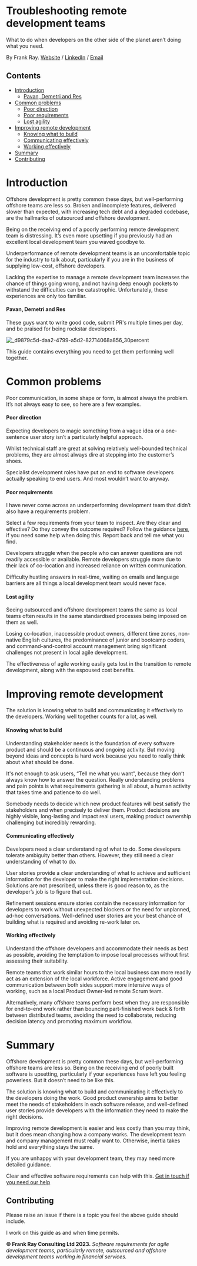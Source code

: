 # Troubleshooting remote development teams

What to do when developers on the other side of the planet aren’t doing what you need.

By Frank Ray. [Website](https://frankray.net/start-here/) / [LinkedIn](https://www.linkedin.com/in/frankray/) / [Email](mailto:info@frankray.net)

## Contents

* [Introduction](#introduction)
    - [Pavan, Demetri and Res](#pavan-demetri-and-res)
* [Common problems](#common-problems)
    - [Poor direction](#poor-direction)
    - [Poor requirements](#poor-requirements)
    - [Lost agility](#lost-agility)
* [Improving remote development](#improving-remote-development)
    - [Knowing what to build](#knowing-what-to-build)
    - [Communicating effectively](#communicating-effectively)
    - [Working effectively](#working-effectively)
* [Summary](#summary)
* [Contributing](#contributing)

# Introduction

Offshore development is pretty common these days, but well-performing offshore teams are less so. Broken and incomplete features, delivered slower than expected, with increasing tech debt and a degraded codebase, are the hallmarks of outsourced and offshore development.

Being on the receiving end of a poorly performing remote development team is distressing. It’s even more upsetting if you previously had an excellent local development team you waved goodbye to.

Underperformance of remote development teams is an uncomfortable topic for the industry to talk about, particularly if you are in the business of supplying low-cost, offshore developers.

Lacking the expertise to manage a remote development team increases the chance of things going wrong, and not having deep enough pockets to withstand the difficulties can be catastrophic. Unfortunately, these experiences are only too familiar.

#### Pavan, Demetri and Res

These guys want to write good code, submit PR's multiple times per day, and be praised for being rockstar developers.

![_d9879c5d-daa2-4799-a5d2-82714068a856_30percent](https://github.com/FrankRay78/troubleshooting-remote-development-teams/assets/52075808/aec45c9b-64ba-4e9c-9852-e3cc8de8fb2e)

This guide contains everything you need to get them performing well together.

# Common problems

Poor communication, in some shape or form, is almost always the problem. It’s not always easy to see, so here are a few examples.

#### Poor direction

Expecting developers to magic something from a vague idea or a one-sentence user story isn’t a particularly helpful approach.

Whilst technical staff are great at solving relatively well-bounded technical problems, they are almost always dire at stepping into the customer’s shoes.

Specialist development roles have put an end to software developers actually speaking to end users. And most wouldn’t want to anyway.

#### Poor requirements

I have never come across an underperforming development team that didn’t also have a requirements problem.

Select a few requirements from your team to inspect. Are they clear and effective? Do they convey the outcome required? Follow the guidance [here](https://frankray.net/articles/clear-and-effective-user-stories/), if you need some help when doing this. Report back and tell me what you find.

Developers struggle when the people who can answer questions are not readily accessible or available. Remote developers struggle more due to their lack of co-location and increased reliance on written communication.

Difficulty hustling answers in real-time, waiting on emails and language barriers are all things a local development team would never face.

#### Lost agility

Seeing outsourced and offshore development teams the same as local teams often results in the same standardised processes being imposed on them as well.

Losing co-location, inaccessible product owners, different time zones, non-native English cultures, the predominance of junior and bootcamp coders, and command-and-control account management bring significant challenges not present in local agile development.

The effectiveness of agile working easily gets lost in the transition to remote development, along with the espoused cost benefits.

# Improving remote development

The solution is knowing what to build and communicating it effectively to the developers. Working well together counts for a lot, as well.

#### Knowing what to build

Understanding stakeholder needs is the foundation of every software product and should be a continuous and ongoing activity. But moving beyond ideas and concepts is hard work because you need to really think about what should be done. 

It's not enough to ask users, “Tell me what you want”, because they don’t always know how to answer the question. Really understanding problems and pain points is what requirements gathering is all about, a human activity that takes time and patience to do well.

Somebody needs to decide which new product features will best satisfy the stakeholders and when precisely to deliver them. Product decisions are highly visible, long-lasting and impact real users, making product ownership challenging but incredibly rewarding.

#### Communicating effectively

Developers need a clear understanding of what to do. Some developers tolerate ambiguity better than others. However, they still need a clear understanding of what to do.

User stories provide a clear understanding of what to achieve and sufficient information for the developer to make the right implementation decisions. Solutions are not prescribed, unless there is good reason to, as the developer’s job is to figure that out.

Refinement sessions ensure stories contain the necessary information for developers to work without unexpected blockers or the need for unplanned, ad-hoc conversations. Well-defined user stories are your best chance of building what is required and avoiding re-work later on.

#### Working effectively

Understand the offshore developers and accommodate their needs as best as possible, avoiding the temptation to impose local processes without first assessing their suitability.

Remote teams that work similar hours to the local business can more readily act as an extension of the local workforce. Active engagement and good communication between both sides support more intensive ways of working, such as a local Product Owner-led remote Scrum team.

Alternatively, many offshore teams perform best when they are responsible for end-to-end work rather than bouncing part-finished work back & forth between distributed teams, avoiding the need to collaborate, reducing decision latency and promoting maximum workflow.

# Summary

Offshore development is pretty common these days, but well-performing offshore teams are less so. Being on the receiving end of poorly built software is upsetting, particularly if your experiences have left you feeling powerless. But it doesn’t need to be like this.

The solution is knowing what to build and communicating it effectively to the developers doing the work. Good product ownership aims to better meet the needs of stakeholders in each software release, and well-defined user stories provide developers with the information they need to make the right decisions.

Improving remote development is easier and less costly than you may think, but it does mean changing how a company works. The development team and company management must really want to. Otherwise, inertia takes hold and everything stays the same.

If you are unhappy with your development team, they may need more detailed guidance.

Clear and effective software requirements can help with this. [Get in touch if you need our help](https://frankray.net)

## Contributing

Please raise an issue if there is a topic you feel the above guide should include. 

I work on this guide as and when time permits. 

**© Frank Ray Consulting Ltd 2023.** *Software requirements for agile development teams, particularly remote, outsourced and offshore development teams working in financial services.*
